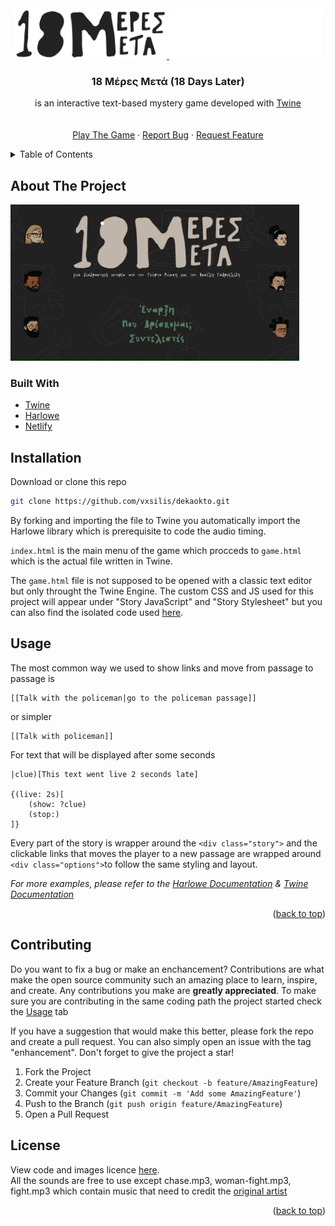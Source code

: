 <br />
<div align="center">
  <a href="https://github.com/vxsilis/dekaokto">
    <img src="images/18mblack.png#gh-light-mode-only" alt="Logo"  height="80">
    <img src="images/18mwhite.png#gh-dark-mode-only"  alt="Logo"  height="80">
  </a>

<h3 align="center">18 Μέρες Μετά (18 Days Later)</h3>

  <p align="center">
  is an interactive text-based mystery game developed with <a target="_blank" href="https://github.com/klembot/twinejs">Twine</a> <br /> 
    <br />
    <br />
    <a href="https://18mm.netlify.app/">Play The Game</a>
    ·
    <a href="https://github.com/vxsilis/dekaokto/issues">Report Bug</a>
    ·
    <a href="https://github.com/vxsilis/dekaokto/issues">Request Feature</a>
  </p>
</div>



<details>
  <summary>Table of Contents</summary>
  <ol>
    <li>
      <a href="#about-the-project">About The Project</a>
      <ul>
        <li><a href="#built-with">Built With</a></li>
      </ul>
    </li>
    <li><a href="#installation">Installation</a></li>
    <li><a href="#usage">Usage</a></li>
    <li><a href="#contributing">Contributing</a></li>
    <li><a href="#license">License</a></li>
  </ol>
</details>




## About The Project


<img src="https://github.com/vxsilis/dekaokto/blob/main/images/18mm.gif" height="250" />


### Built With

* [Twine](https://github.com/klembot/twinejs)
* [Harlowe](https://foss.heptapod.net/games/harlowe/)
* [Netlify](https://www.netlify.com)


## Installation


Download or clone this repo
   ```sh
   git clone https://github.com/vxsilis/dekaokto.git
   ```

By forking and importing the file to Twine you automatically import the Harlowe library which is prerequisite to code the audio timing.

```index.html``` is the main menu of the game which procceds to ```game.html``` which is the actual file written in Twine.

The ```game.html``` file is not supposed to be opened with a classic text editor but only throught the Twine Engine. The custom CSS and JS used for this project will appear under "Story JavaScript" and "Story Stylesheet" but you can also find the isolated code used [here](https://github.com/vxsilis/dekaokto/tree/main/in-game%20code).




## Usage
The most common way we used to show links and move from passage to passage is
```
[[Talk with the policeman|go to the policeman passage]]
```
or simpler
```
[[Talk with policeman]]
```

For text that will be displayed after some seconds
```
|clue)[This text went live 2 seconds late]

{(live: 2s)[
    (show: ?clue)
    (stop:)
]}
```
Every part of the story is wrapper around the ```<div class="story">``` and the clickable links that moves the player to a new passage are wrapped around ```<div class="options">```to follow the same styling and layout.


_For more examples, please refer to the [Harlowe Documentation](https://twine2.neocities.org) & [Twine Documentation](https://twine2.neocities.org)_

<p align="right">(<a href="#top">back to top</a>)</p>




## Contributing

Do you want to fix a bug or make an enchancement? Contributions are what make the open source community such an amazing place to learn, inspire, and create. Any contributions you make are **greatly appreciated**. To make sure you are contributing in the same coding path the project started check the [Usage](#Usage) tab 

If you have a suggestion that would make this better, please fork the repo and create a pull request. You can also simply open an issue with the tag "enhancement". Don't forget to give the project a star!

1. Fork the Project
2. Create your Feature Branch (`git checkout -b feature/AmazingFeature`)
3. Commit your Changes (`git commit -m 'Add some AmazingFeature'`)
4. Push to the Branch (`git push origin feature/AmazingFeature`)
5. Open a Pull Request




## License

View code and images licence [here](https://github.com/vxsilis/dekaokto/blob/main/LICENSE). <br />
All the sounds are free to use except chase.mp3, woman-fight.mp3, fight.mp3 which contain music that need to credit the [original artist](https://www.youtube.com/watch?v=9tYBMywPpgA)


<p align="right">(<a href="#top">back to top</a>)</p>


